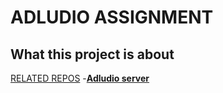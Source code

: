 # ADLUDIO ASSIGNMENT 
## What this project is about


<u>RELATED REPOS</u>
-**[Adludio server](https://github.com/evelinawahlstrom/ad-assignment-server)**
